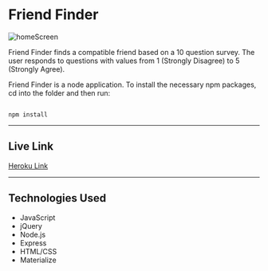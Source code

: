 # Friend Finder

![homeScreen](https://user-images.githubusercontent.com/21156508/58435076-caefca00-808c-11e9-915b-440a430aa98d.png)

Friend Finder finds a compatible friend based on a 10 question survey. The user responds to questions with values from 1 (Strongly Disagree) to 5 (Strongly Agree).

Friend Finder is a node application. To install the necessary npm packages, cd into the folder and then run:

```

npm install

```

---

## Live Link

[Heroku Link](https://radiant-river-35532.herokuapp.com/)

---

## Technologies Used

- JavaScript
- jQuery
- Node.js
- Express
- HTML/CSS
- Materialize
